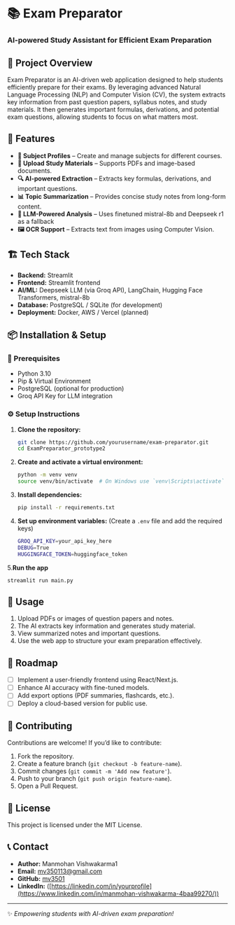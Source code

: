 # 📚 Exam Preparator

### AI-powered Study Assistant for Efficient Exam Preparation

## 🚀 Project Overview
Exam Preparator is an AI-driven web application designed to help students efficiently prepare for their exams. By leveraging advanced Natural Language Processing (NLP) and Computer Vision (CV), the system extracts key information from past question papers, syllabus notes, and study materials. It then generates important formulas, derivations, and potential exam questions, allowing students to focus on what matters most.

## 🌟 Features
- **📝 Subject Profiles** – Create and manage subjects for different courses.
- **📄 Upload Study Materials** – Supports PDFs and image-based documents.
- **🔍 AI-powered Extraction** – Extracts key formulas, derivations, and important questions.
- **📊 Topic Summarization** – Provides concise study notes from long-form content.
- **🤖 LLM-Powered Analysis** – Uses finetuned mistral-8b and Deepseek r1 as a fallback
- **🖼️ OCR Support** – Extracts text from images using Computer Vision.

## 🏗️ Tech Stack
- **Backend:** Streamlit
- **Frontend:** Streamlit frontend
- **AI/ML:** Deepseek LLM (via Groq API), LangChain, Hugging Face Transformers, mistral-8b
- **Database:** PostgreSQL / SQLite (for development)
- **Deployment:** Docker, AWS / Vercel (planned)

## 📦 Installation & Setup
### 🔧 Prerequisites
- Python 3.10
- Pip & Virtual Environment
- PostgreSQL (optional for production)
- Groq API Key for LLM integration

### ⚙️ Setup Instructions
1. **Clone the repository:**
   ```sh
   git clone https://github.com/yourusername/exam-preparator.git
   cd ExamPreparator_prototype2
   ```

2. **Create and activate a virtual environment:**
   ```sh
   python -m venv venv
   source venv/bin/activate  # On Windows use `venv\Scripts\activate`
   ```

3. **Install dependencies:**
   ```sh
   pip install -r requirements.txt
   ```

4. **Set up environment variables:** (Create a `.env` file and add the required keys)
   ```sh
   GROQ_API_KEY=your_api_key_here
   DEBUG=True
   HUGGINGFACE_TOKEN=huggingface_token
   ```

5.**Run the app**
  ```
  streamlit run main.py
  ```

## 📜 Usage
1. Upload PDFs or images of question papers and notes.
2. The AI extracts key information and generates study material.
3. View summarized notes and important questions.
4. Use the web app to structure your exam preparation effectively.

## 🚧 Roadmap
- [ ] Implement a user-friendly frontend using React/Next.js.
- [ ] Enhance AI accuracy with fine-tuned models.
- [ ] Add export options (PDF summaries, flashcards, etc.).
- [ ] Deploy a cloud-based version for public use.

## 🤝 Contributing
Contributions are welcome! If you’d like to contribute:
1. Fork the repository.
2. Create a feature branch (`git checkout -b feature-name`).
3. Commit changes (`git commit -m 'Add new feature'`).
4. Push to your branch (`git push origin feature-name`).
5. Open a Pull Request.

## 📄 License
This project is licensed under the MIT License.

## 📞 Contact
- **Author:** Manmohan Vishwakarma1
- **Email:** mv350113@gmail.com
- **GitHub:** [mv3501](https://github.com/mv35011)
- **LinkedIn:** ([https://linkedin.com/in/yourprofile](https://www.linkedin.com/in/manmohan-vishwakarma-4baa99270/))

---
✨ *Empowering students with AI-driven exam preparation!*

